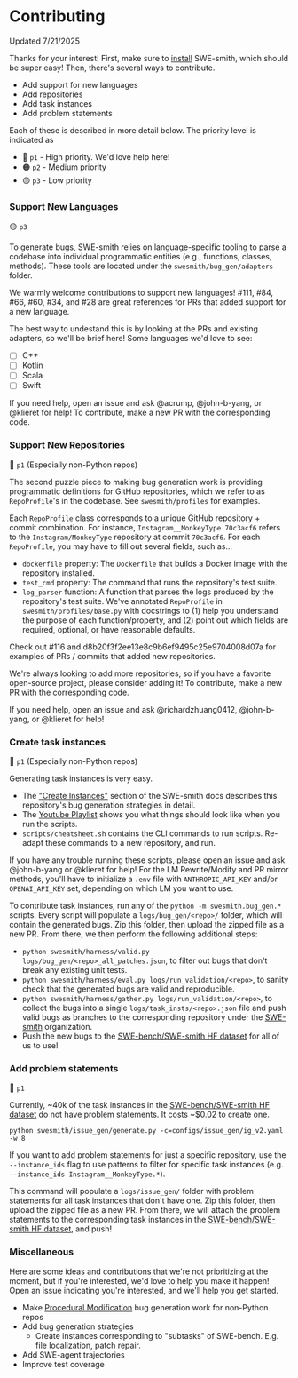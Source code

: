 # Contributing
Updated 7/21/2025

Thanks for your interest!
First, make sure to [install](https://swesmith.com/getting_started/installation/) SWE-smith, which should be super easy!
Then, there's several ways to contribute.

* Add support for new languages
* Add repositories
* Add task instances
* Add problem statements

Each of these is described in more detail below. The priority level is indicated as
* 🔴 `p1` - High priority. We'd love help here!
* 🟠 `p2` - Medium priority
* 🟡 `p3` - Low priority

### Support New Languages

🟡 `p3`

To generate bugs, SWE-smith relies on language-specific tooling to parse a codebase into individual programmatic entities (e.g., functions, classes, methods).
These tools are located under the `swesmith/bug_gen/adapters` folder.

We warmly welcome contributions to support new languages! #111, #84, #66, #60, #34, and #28 are great references for PRs that added support for a new language.

The best way to undestand this is by looking at the PRs and existing adapters, so we'll be brief here! Some languages we'd love to see:
- [ ] C++
- [ ] Kotlin
- [ ] Scala
- [ ] Swift

If you need help, open an issue and ask @acrump, @john-b-yang, or @klieret for help! To contribute, make a new PR with the corresponding code.

### Support New Repositories

🔴 `p1` (Especially non-Python repos)

The second puzzle piece to making bug generation work is providing programmatic definitions for GitHub repositories, which we refer to as `RepoProfile`'s in the codebase.
See `swesmith/profiles` for examples.

Each `RepoProfile` class corresponds to a unique GitHub repository + commit combination.
For instance, `Instagram__MonkeyType.70c3acf6` refers to the `Instagram/MonkeyType` repository at commit `70c3acf6`.
For each `RepoProfile`, you may have to fill out several fields, such as...
* `dockerfile` property: The `Dockerfile` that builds a Docker image with the repository installed.
* `test_cmd` property: The command that runs the repository's test suite.
* `log_parser` function: A function that parses the logs produced by the repository's test suite.
We've annotated `RepoProfile` in `swesmith/profiles/base.py` with docstrings to (1) help you understand the purpose of each function/property, and (2) point out which fields are required, optional, or have reasonable defaults.

Check out #116 and d8b20f3f2ee13e8c9b6ef9495c25e9704008d07a for examples of PRs / commits that added new repositories.

We're always looking to add more repositories, so if you have a favorite open-source project, please consider adding it! To contribute, make a new PR with the corresponding code.

If you need help, open an issue and ask @richardzhuang0412, @john-b-yang, or @klieret for help!

### Create task instances

🔴 `p1` (Especially non-Python repos)

Generating task instances is very easy.
* The ["Create Instances"](https://swesmith.com/guides/create_instances/) section of the SWE-smith docs describes this repository's bug generation strategies in detail.
* The [Youtube Playlist](https://youtube.com/playlist?list=PL1b-qYhmIXEhyaUafmTYmMI4l9dbCLNix&si=7xnYixLc7MJSy7UU) shows you what things should look like when you run the scripts.
* `scripts/cheatsheet.sh` contains the CLI commands to run scripts. Re-adapt these commands to a new repository, and run.

If you have any trouble running these scripts, please open an issue and ask @john-b-yang or @klieret for help!
For the LM Rewrite/Modify and PR mirror methods, you'll have to initialize a `.env` file with `ANTHROPIC_API_KEY` and/or `OPENAI_API_KEY` set, depending on which LM you want to use.

To contribute task instances, run any of the `python -m swesmith.bug_gen.*` scripts. Every script will populate a `logs/bug_gen/<repo>/` folder, which will contain the generated bugs.
Zip this folder, then upload the zipped file as a new PR.
From there, we then perform the following additional steps:
* `python swesmith/harness/valid.py logs/bug_gen/<repo>_all_patches.json`, to filter out bugs that don't break any existing unit tests.
* `python swesmith/harness/eval.py logs/run_validation/<repo>`, to sanity check that the generated bugs are valid and reproducible.
* `python swesmith/harness/gather.py logs/run_validation/<repo>`, to collect the bugs into a single `logs/task_insts/<repo>.json` file and push valid bugs as branches to the corresponding repository under the [SWE-smith](https://github.com/orgs/swesmith/repositories) organization.
* Push the new bugs to the [SWE-bench/SWE-smith HF dataset](https://huggingface.co/datasets/SWE-bench/SWE-smith) for all of us to use!

### Add problem statements

🔴 `p1`

Currently, ~40k of the task instances in the [SWE-bench/SWE-smith HF dataset](https://huggingface.co/datasets/SWE-bench/SWE-smith) do not have problem statements.
It costs ~$0.02 to create one.

```
python swesmith/issue_gen/generate.py -c=configs/issue_gen/ig_v2.yaml -w 8
```
If you want to add problem statements for just a specific repository, use the `--instance_ids` flag to use patterns to filter for specific task instances (e.g. `--instance_ids Instagram__MonkeyType.*`).

This command will populate a `logs/issue_gen/` folder with problem statements for all task instances that don't have one.
Zip this folder, then upload the zipped file as a new PR.
From there, we will attach the problem statements to the corresponding task instances in the [SWE-bench/SWE-smith HF dataset](https://huggingface.co/datasets/SWE-bench/SWE-smith), and push!

### Miscellaneous

Here are some ideas and contributions that we're not prioritizing at the moment, but if you're interested, we'd love to help you make it happen!
Open an issue indicating you're interested, and we'll help you get started.

* Make [Procedural Modification](https://swesmith.com/guides/create_instances/#procedural-modification) bug generation work for non-Python repos
* Add bug generation strategies
    * Create instances corresponding to "subtasks" of SWE-bench. E.g. file localization, patch repair.
* Add SWE-agent trajectories
* Improve test coverage
